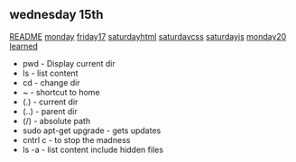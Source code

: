## wednesday 15th ##

[README](./README.md)
[monday](./monday.md)
[friday17](./friday17.md)
[saturdayhtml](./saturdayhtml.md)
[saturdaycss](./saturdaycss.md)
[saturdayjs](./saturdayjs.md)
[monday20](./monday20.md)
[learned](./learned.md)

* pwd - Display current dir
* ls - list content
* cd - change dir
* ~ - shortcut to home 
* (.) - current dir
* (..) - parent dir
* (/) - absolute path 
* sudo apt-get upgrade - gets updates
* cntrl c - to stop the madness
* ls -a - list content include hidden files 